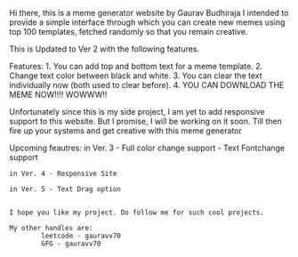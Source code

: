 Hi there, this is a meme generator website by Gaurav Budhiraja
I intended to provide a simple interface through which you can create new memes using top 100 templates, fetched randomly so that you remain creative.


This is Updated to Ver 2 with the following features.

Features:
    1. You can add top and bottom text for a meme template.
    2. Change text color between black and white.
    3. You can clear the text individually now (both used to clear before).
    4. YOU CAN DOWNLOAD THE MEME NOW!!!! WOWWW!!
    
Unfortunately since this is my side project, I am yet to add responsive support to this website. But I promise, I will be working on it soon. Till then fire up your systems and get creative with this meme generator 

Upcoming feautres: 
    in Ver. 3 - Full color change support
              - Text Fontchange support

    in Ver. 4 - Responsive Site

    in Ver. 5 - Text Drag option


    I hope you like my project. Do follow me for such cool projects. 

    My other handles are:
            leetcode - gauravv70
            GFG - gauravv70